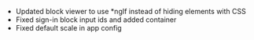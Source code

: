 - Updated block viewer to use *ngIf instead of hiding elements with CSS
- Fixed sign-in block input ids and added container
- Fixed default scale in app config